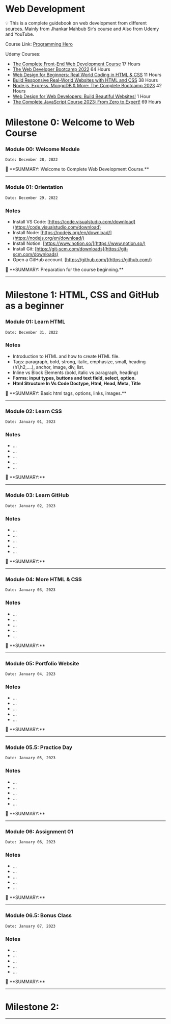 # Web Development

<aside>
💡 This is a complete guidebook on web development from different sources. Mainly from Jhankar Mahbub Sir’s course and Also from Udemy and YouTube.

</aside>

Course Link: [Programming Hero](https://web.programming-hero.com/dashboard)

Udemy Courses: 

- [The Complete Front-End Web Development Course](https://www.udemy.com/course/front-end-web-development/) 17 Hours
- [The Web Developer Bootcamp 2022](https://www.udemy.com/course/the-web-developer-bootcamp/) 64 Hours
- [Web Design for Beginners: Real World Coding in HTML & CSS](https://www.udemy.com/course/web-design-for-beginners-real-world-coding-in-html-css/) 11 Hours
- [Build Responsive Real-World Websites with HTML and CSS](https://www.udemy.com/course/design-and-develop-a-killer-website-with-html5-and-css3/)  38 Hours
- [Node.js, Express, MongoDB & More: The Complete Bootcamp 2023](https://www.udemy.com/course/nodejs-express-mongodb-bootcamp/) 42 Hours
- [Web Design for Web Developers: Build Beautiful Websites!](https://www.udemy.com/course/web-design-secrets/) 1 Hour
- [The Complete JavaScript Course 2023: From Zero to Expert!](https://www.udemy.com/course/the-complete-javascript-course/) 69 Hours

# **Milestone 0: Welcome to Web Course**

### Module 00: **Welcome Module**

`Date: December 28, 2022`

<aside>
📌 **SUMMARY: Welcome to Complete Web Development Course.**

</aside>

---

### **Module 01: Orientation**

`Date: December 29, 2022`

### Notes

- Install VS Code: [https://code.visualstudio.com/download](https://code.visualstudio.com/download)
- Install Node: [https://nodejs.org/en/download/](https://nodejs.org/en/download/)
- Install Notion: [https://www.notion.so/](https://www.notion.so/)
- Install Git: [https://git-scm.com/downloads](https://git-scm.com/downloads)
- Open a GitHub account.  [https://github.com/](https://github.com/)

<aside>
📌 **SUMMARY: Preparation for the course beginning.**

</aside>

---

# **Milestone 1: HTML, CSS and GitHub as a beginner**

### Module 01: Learn HTML

`Date: December 31, 2022`

### Notes

- Introduction to HTML and how to create HTML file.
- Tags: paragraph, bold, strong, italic, emphasize, small, heading (h1,h2,….), anchor, image, div, list.
- Inline vs Block Elements (bold, italic vs paragraph, heading)
- F****orms: input types, buttons and text field, select, option.****
- ****Html Structure In Vs Code Doctype, Html, Head, Meta, Title****

<aside>
📌 **SUMMARY: Basic html tags, options, links, images.**

</aside>

---

### Module 02: Learn CSS

`Date: January 01, 2023`

### Notes

- ...
- ...
- …
- …
- …

<aside>
📌 **SUMMARY:**

</aside>

---

### Module 03: Learn GitHub

`Date: January 02, 2023`

### Notes

- ...
- ...
- …
- …
- …

<aside>
📌 **SUMMARY:**

</aside>

---

### Module 04: More HTML & CSS

`Date: January 03, 2023`

### Notes

- ...
- ...
- …
- …
- …

<aside>
📌 **SUMMARY:**

</aside>

---

### Module 05: Portfolio Website

`Date: January 04, 2023`

### Notes

- ...
- ...
- …
- …
- …

<aside>
📌 **SUMMARY:**

</aside>

---

### Module 05.5: Practice Day

`Date: January 05, 2023`

### Notes

- ...
- ...
- …
- …
- …

<aside>
📌 **SUMMARY:**

</aside>

---

### Module 06: **Assignment 01**

`Date: January 06, 2023`

### Notes

- ...
- ...
- …
- …
- …

<aside>
📌 **SUMMARY:**

</aside>

---

### Module 06.5: Bonus Class

`Date: January 07, 2023`

### Notes

- ...
- ...
- …
- …
- …

<aside>
📌 **SUMMARY:**

</aside>

---

# **Milestone 2:**

---